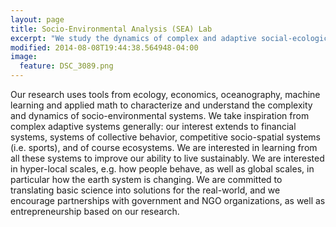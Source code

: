 ```yaml
---
layout: page
title: Socio-Environmental Analysis (SEA) Lab
excerpt: "We study the dynamics of complex and adaptive social-ecological systems to improve the well-being of people around the  world"
modified: 2014-08-08T19:44:38.564948-04:00
image:
  feature: DSC_3089.png
---
```


Our research uses tools from ecology, economics, oceanography, machine learning and applied math to characterize and understand the complexity and dynamics of socio-environmental systems. We take inspiration from complex adaptive systems generally: our interest extends to financial systems, systems of collective behavior, competitive socio-spatial systems (i.e. sports), and of course ecosystems. We are interested in learning from all these systems to improve our ability to live sustainably. We are interested in hyper-local scales, e.g. how people behave, as well as global scales, in particular how the earth system is changing. We are committed to translating basic science into solutions for the real-world, and we encourage partnerships with government and NGO organizations, as well as entrepreneurship based on our research. 

